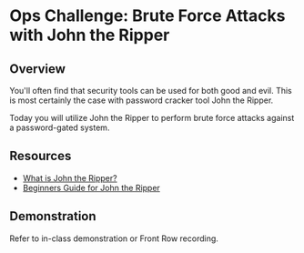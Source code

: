 # Ops Challenge: Brute Force Attacks with John the Ripper 

## Overview

You'll often find that security tools can be used for both good and evil. This is most certainly the case with password cracker tool John the Ripper.

Today you will utilize John the Ripper to perform brute force attacks against a password-gated system.

## Resources

- [What is John the Ripper?](https://infosecaddicts.com/john-ripper/)
- [Beginners Guide for John the Ripper](https://www.hackingarticles.in/beginner-guide-john-the-ripper-part-1/)

## Demonstration

Refer to in-class demonstration or Front Row recording.
